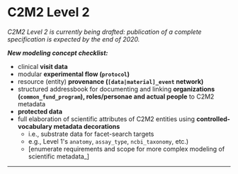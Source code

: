 # C2M2 Level 2

_C2M2 Level 2 is currently being drafted: publication of a complete specification is expected by the end of 2020._

_**New modeling concept checklist:**_

  * clinical **visit data**
  * modular **experimental flow (`protocol`)**
  * resource (entity) **provenance (`[data|material]_event` network)**
  * structured addressbook for documenting and linking **organizations
	(`common_fund_program`), roles/personae and actual people** to C2M2 metadata
  * **protected data**
  * full elaboration of scientific attributes of C2M2 entities using
	**controlled-vocabulary metadata decorations**
    * i.e., substrate data for facet-search targets
    * e.g., Level 1's `anatomy`, `assay_type`, `ncbi_taxonomy`, etc.)
    * [enumerate requirements and scope for more complex modeling of scientific
	   metadata_]

--------------------------------------------------------------------------------

